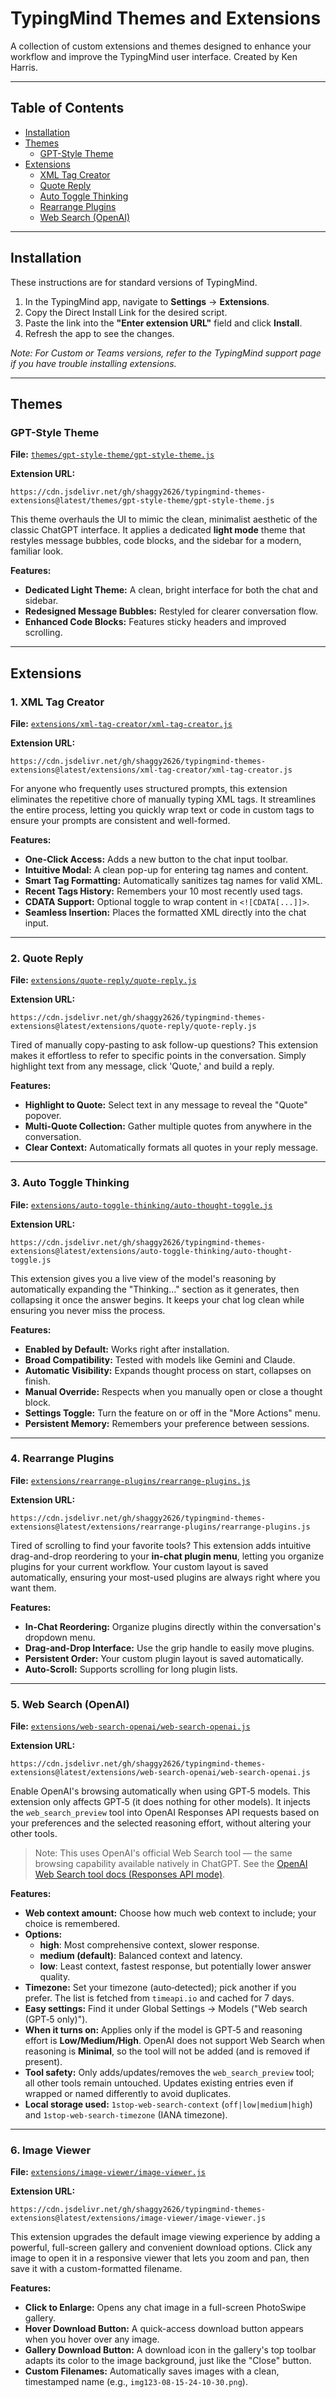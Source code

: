 # TypingMind Themes and Extensions

A collection of custom extensions and themes designed to enhance your workflow and improve the TypingMind user interface. Created by Ken Harris.

---

## Table of Contents

- [Installation](#installation)
- [Themes](#themes)
  - [GPT-Style Theme](#gpt-style-theme)
- [Extensions](#extensions)
  - [XML Tag Creator](#1-xml-tag-creator)
  - [Quote Reply](#2-quote-reply)
  - [Auto Toggle Thinking](#3-auto-toggle-thinking)
  - [Rearrange Plugins](#4-rearrange-plugins)
  - [Web Search (OpenAI)](#5-web-search-openai)

---

## Installation

These instructions are for standard versions of TypingMind.

1.  In the TypingMind app, navigate to **Settings** → **Extensions**.
2.  Copy the Direct Install Link for the desired script.
3.  Paste the link into the **"Enter extension URL"** field and click **Install**.
4.  Refresh the app to see the changes.

*Note: For Custom or Teams versions, refer to the TypingMind support page if you have trouble installing extensions.*

---

## Themes

### GPT-Style Theme

**File:** [`themes/gpt-style-theme/gpt-style-theme.js`](./themes/gpt-style-theme/gpt-style-theme.js)

**Extension URL:**
```
https://cdn.jsdelivr.net/gh/shaggy2626/typingmind-themes-extensions@latest/themes/gpt-style-theme/gpt-style-theme.js
```

This theme overhauls the UI to mimic the clean, minimalist aesthetic of the classic ChatGPT interface. It applies a dedicated **light mode** theme that restyles message bubbles, code blocks, and the sidebar for a modern, familiar look.

**Features:**
- **Dedicated Light Theme:** A clean, bright interface for both the chat and sidebar.
- **Redesigned Message Bubbles:** Restyled for clearer conversation flow.
- **Enhanced Code Blocks:** Features sticky headers and improved scrolling.

---

## Extensions

### 1. XML Tag Creator

**File:** [`extensions/xml-tag-creator/xml-tag-creator.js`](./extensions/xml-tag-creator/xml-tag-creator.js)

**Extension URL:**
```
https://cdn.jsdelivr.net/gh/shaggy2626/typingmind-themes-extensions@latest/extensions/xml-tag-creator/xml-tag-creator.js
```

For anyone who frequently uses structured prompts, this extension eliminates the repetitive chore of manually typing XML tags. It streamlines the entire process, letting you quickly wrap text or code in custom tags to ensure your prompts are consistent and well-formed.

**Features:**
- **One-Click Access:** Adds a new button to the chat input toolbar.
- **Intuitive Modal:** A clean pop-up for entering tag names and content.
- **Smart Tag Formatting:** Automatically sanitizes tag names for valid XML.
- **Recent Tags History:** Remembers your 10 most recently used tags.
- **CDATA Support:** Optional toggle to wrap content in `<![CDATA[...]]>`.
- **Seamless Insertion:** Places the formatted XML directly into the chat input.

---

### 2. Quote Reply

**File:** [`extensions/quote-reply/quote-reply.js`](./extensions/quote-reply/quote-reply.js)

**Extension URL:**
```
https://cdn.jsdelivr.net/gh/shaggy2626/typingmind-themes-extensions@latest/extensions/quote-reply/quote-reply.js
```

Tired of manually copy-pasting to ask follow-up questions? This extension makes it effortless to refer to specific points in the conversation. Simply highlight text from any message, click 'Quote,' and build a reply.

**Features:**
- **Highlight to Quote:** Select text in any message to reveal the "Quote" popover.
- **Multi-Quote Collection:** Gather multiple quotes from anywhere in the conversation.
- **Clear Context:** Automatically formats all quotes in your reply message.

---

### 3. Auto Toggle Thinking

**File:** [`extensions/auto-toggle-thinking/auto-thought-toggle.js`](./extensions/auto-toggle-thinking/auto-thought-toggle.js)

**Extension URL:**
```
https://cdn.jsdelivr.net/gh/shaggy2626/typingmind-themes-extensions@latest/extensions/auto-toggle-thinking/auto-thought-toggle.js
```

This extension gives you a live view of the model's reasoning by automatically expanding the "Thinking..." section as it generates, then collapsing it once the answer begins. It keeps your chat log clean while ensuring you never miss the process.

**Features:**
- **Enabled by Default:** Works right after installation.
- **Broad Compatibility:** Tested with models like Gemini and Claude.
- **Automatic Visibility:** Expands thought process on start, collapses on finish.
- **Manual Override:** Respects when you manually open or close a thought block.
- **Settings Toggle:** Turn the feature on or off in the "More Actions" menu.
- **Persistent Memory:** Remembers your preference between sessions.

---

### 4. Rearrange Plugins

**File:** [`extensions/rearrange-plugins/rearrange-plugins.js`](./extensions/rearrange-plugins/rearrange-plugins.js)

**Extension URL:**
```
https://cdn.jsdelivr.net/gh/shaggy2626/typingmind-themes-extensions@latest/extensions/rearrange-plugins/rearrange-plugins.js
```

Tired of scrolling to find your favorite tools? This extension adds intuitive drag-and-drop reordering to your **in-chat plugin menu**, letting you organize plugins for your current workflow. Your custom layout is saved automatically, ensuring your most-used plugins are always right where you want them.

**Features:**
- **In-Chat Reordering:** Organize plugins directly within the conversation's dropdown menu.
- **Drag-and-Drop Interface:** Use the grip handle to easily move plugins.
- **Persistent Order:** Your custom plugin layout is saved automatically.
- **Auto-Scroll:** Supports scrolling for long plugin lists.

---

### 5. Web Search (OpenAI)

**File:** [`extensions/web-search-openai/web-search-openai.js`](./extensions/web-search-openai/web-search-openai.js)

**Extension URL:**
```
https://cdn.jsdelivr.net/gh/shaggy2626/typingmind-themes-extensions@latest/extensions/web-search-openai/web-search-openai.js
```

Enable OpenAI's browsing automatically when using GPT‑5 models. This extension only affects GPT‑5 (it does nothing for other models). It injects the `web_search_preview` tool into OpenAI Responses API requests based on your preferences and the selected reasoning effort, without altering your other tools.

> Note: This uses OpenAI's official Web Search tool — the same browsing capability available natively in ChatGPT. See the [OpenAI Web Search tool docs (Responses API mode)](https://platform.openai.com/docs/guides/tools-web-search?api-mode=responses).

**Features:**
- **Web context amount:** Choose how much web context to include; your choice is remembered.
- **Options:**
  - **high**: Most comprehensive context, slower response.
  - **medium (default)**: Balanced context and latency.
  - **low**: Least context, fastest response, but potentially lower answer quality.
- **Timezone:** Set your timezone (auto‑detected); pick another if you prefer. The list is fetched from `timeapi.io` and cached for 7 days.
- **Easy settings:** Find it under Global Settings → Models ("Web search (GPT‑5 only)").
- **When it turns on:** Applies only if the model is GPT‑5 and reasoning effort is **Low/Medium/High**. OpenAI does not support Web Search when reasoning is **Minimal**, so the tool will not be added (and is removed if present). 
- **Tool safety:** Only adds/updates/removes the `web_search_preview` tool; all other tools remain untouched. Updates existing entries even if wrapped or named differently to avoid duplicates.
- **Local storage used:** `1stop-web-search-context` (`off|low|medium|high`) and `1stop-web-search-timezone` (IANA timezone).

---

### 6. Image Viewer

**File:** [`extensions/image-viewer/image-viewer.js`](./extensions/image-viewer/image-viewer.js)

**Extension URL:**
```
https://cdn.jsdelivr.net/gh/shaggy2626/typingmind-themes-extensions@latest/extensions/image-viewer/image-viewer.js
```

This extension upgrades the default image viewing experience by adding a powerful, full-screen gallery and convenient download options. Click any image to open it in a responsive viewer that lets you zoom and pan, then save it with a custom-formatted filename.

**Features:**
- **Click to Enlarge:** Opens any chat image in a full-screen PhotoSwipe gallery.
- **Hover Download Button:** A quick-access download button appears when you hover over any image.
- **Gallery Download Button:** A download icon in the gallery's top toolbar adapts its color to the image background, just like the "Close" button.
- **Custom Filenames:** Automatically saves images with a clean, timestamped name (e.g., `img123-08-15-24-10-30.png`).